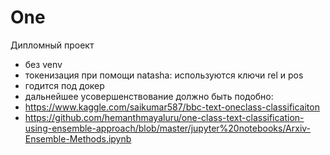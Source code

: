 # One
Дипломный проект 
- без venv
- токенизация при помощи natasha: используются ключи rel и pos
- годится под докер
- дальнейшее усовершенствование должно быть подобно: 
- https://www.kaggle.com/saikumar587/bbc-text-oneclass-classificaiton
- https://github.com/hemanthmayaluru/one-class-text-classification-using-ensemble-approach/blob/master/jupyter%20notebooks/Arxiv-Ensemble-Methods.ipynb
